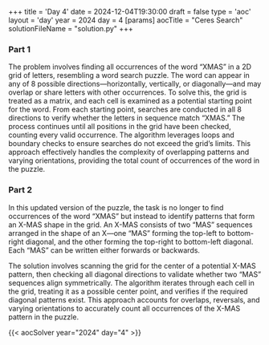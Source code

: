+++
title = 'Day 4'
date = 2024-12-04T19:30:00
draft = false
type = 'aoc'
layout = 'day'
year = 2024
day = 4
[params]
    aocTitle = "Ceres Search"
    solutionFileName = "solution.py"
+++

### Part 1
The problem involves finding all occurrences of the word “XMAS” in a 2D grid of letters, resembling a word search 
puzzle. The word can appear in any of 8 possible directions—horizontally, vertically, or diagonally—and may overlap or
share letters with other occurrences. To solve this, the grid is treated as a matrix, and each cell is examined as a 
potential starting point for the word. From each starting point, searches are conducted in all 8 directions to verify 
whether the letters in sequence match “XMAS.” The process continues until all positions in the grid have been checked,
counting every valid occurrence. The algorithm leverages loops and boundary checks to ensure searches do not exceed the 
grid’s limits. This approach effectively handles the complexity of overlapping patterns and varying orientations, 
providing the total count of occurrences of the word in the puzzle.

### Part 2
In this updated version of the puzzle, the task is no longer to find occurrences of the word “XMAS” but instead to 
identify patterns that form an X-MAS shape in the grid. An X-MAS consists of two “MAS” sequences arranged in the shape
of an X—one “MAS” forming the top-left to bottom-right diagonal, and the other forming the top-right to bottom-left 
diagonal. Each “MAS” can be written either forwards or backwards.

The solution involves scanning the grid for the center of a potential X-MAS pattern, then checking all diagonal 
directions to validate whether two “MAS” sequences align symmetrically. The algorithm iterates through each 
cell in the grid, treating it as a possible center point, and verifies if the required diagonal patterns exist. This 
approach accounts for overlaps, reversals, and varying orientations to accurately count all occurrences of the X-MAS 
pattern in the puzzle.

{{< aocSolver year="2024" day="4" >}}
